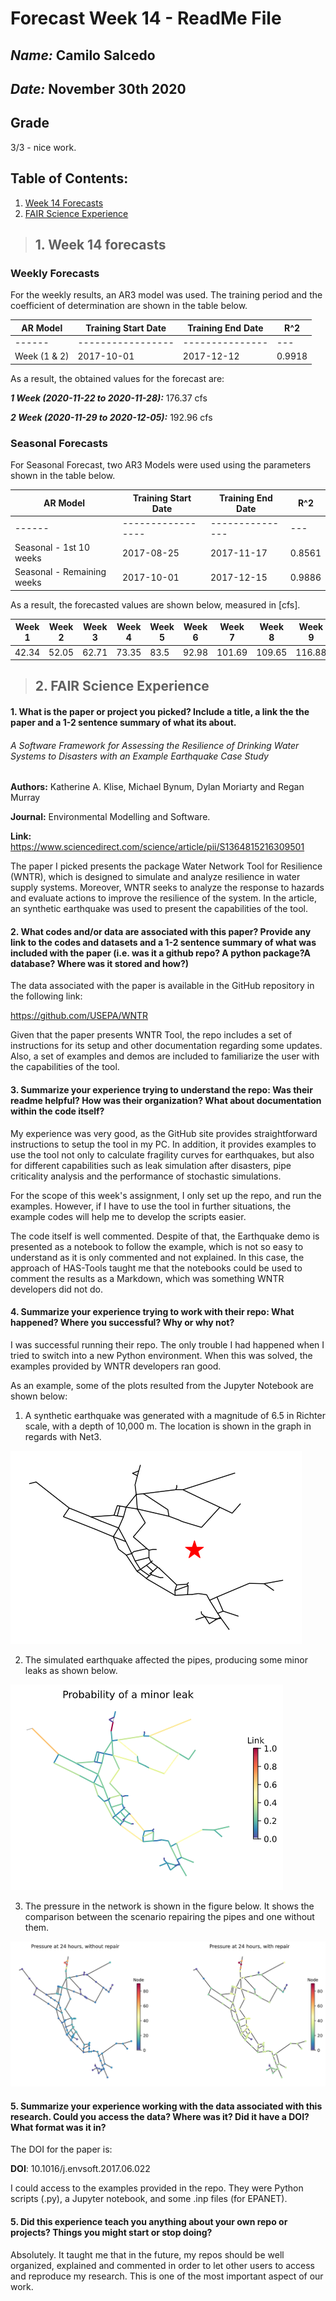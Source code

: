 # Forecast Week 14 - ReadMe File
## *Name:* Camilo Salcedo
## *Date:* November 30th 2020

## Grade
3/3 - nice work.

## Table of Contents:
1. [ Week 14 Forecasts ](#forecasts)
2. [ FAIR Science Experience](#fair_exp)

<a name="forecasts"></a>
>## 1. Week 14 forecasts

### Weekly Forecasts

For the weekly results, an AR3 model was used. The training period and the coefficient of determination are shown in the table below.

|AR Model|Training Start Date|Training End Date|R^2|
| ------ | ----------------- | --------------- | --- |
| ------ | ----------------- | --------------- | --- |
|Week (1 & 2)|2017-10-01|2017-12-12|0.9918|

As a result, the obtained values for the forecast are:

_**1 Week (2020-11-22 to 2020-11-28):**_ 176.37 cfs

_**2 Week (2020-11-29 to 2020-12-05):**_ 192.96 cfs

### Seasonal Forecasts
For Seasonal Forecast, two AR3 Models were used using the parameters shown in the table below.

|AR Model|Training Start Date|Training End Date|R^2|
| ------ | ----------------- | --------------- | --- |
| ------ | ----------------- | --------------- | --- |
|Seasonal - 1st 10 weeks|2017-08-25|2017-11-17|0.8561|
|Seasonal - Remaining weeks|2017-10-01|2017-12-15|0.9886|

As a result, the forecasted values are shown below, measured in [cfs].

| Week 1 | Week 2 | Week 3 | Week 4 | Week 5 | Week 6 | Week 7 | Week 8 | Week 9 | Week 10 | Week 11 | Week 12 | Week 13 | Week 14 | Week 15 | Week 16 |
| ------ | ------ | ------ | ------ | ------ | ------ | ------ | ------ | ------ | ------- | ------- | ------- | ------- | ------- | ------- | ------- |
| 42.34  | 52.05  | 62.71  | 73.35  | 83.5   | 92.98  | 101.69 | 109.65 | 116.88 | 123.45  | 132.37  | 140.47  | 149.45  | 157.52  | 165.67  | 172.92  |

<a name="fair_exp"></a>
>## 2. FAIR Science Experience

#### 1. What is the paper or project you picked? Include a title, a link the the paper and a 1-2 sentence summary of what its about.

###### _A Software Framework for Assessing the Resilience of Drinking Water Systems to Disasters with an Example Earthquake Case Study_
**Authors:** Katherine A. Klise, Michael Bynum, Dylan Moriarty and Regan Murray

**Journal:** Environmental Modelling and Software.

**Link:**
https://www.sciencedirect.com/science/article/pii/S1364815216309501

The paper I picked presents the package Water Network Tool for Resilience (WNTR), which is designed to simulate and analyze resilience in water supply systems. Moreover, WNTR seeks to analyze the response to hazards and evaluate actions to improve the resilience of the system. In the article, an synthetic earthquake was used to present the capabilities of the tool.


#### 2. What codes and/or data are associated with this paper? Provide any link to the codes and datasets and a 1-2 sentence summary of what was included with the paper (i.e. was it a github repo? A python package?A database? Where was it stored and how?)

The data associated with the paper is available in the GitHub repository in the following link:

https://github.com/USEPA/WNTR

Given that the paper presents WNTR Tool, the repo includes a set of instructions for its setup and other documentation regarding some updates. Also, a set of examples and demos are included to familiarize the user with the capabilities of the tool.

#### 3. Summarize your experience trying to understand the repo: Was their readme helpful? How was their organization? What about documentation within the code itself?

My experience was very good, as the GitHub site provides straightforward instructions to setup the tool in my PC. In addition, it provides examples to use the tool not only to calculate fragility curves for earthquakes, but also for different capabilities such as leak simulation after disasters, pipe criticality analysis and the performance of stochastic simulations.

For the scope of this week's assignment, I only set up the repo, and run the examples. However, if I have to use the tool in further situations, the example codes will help me to develop the scripts easier.

The code itself is well commented. Despite of that, the Earthquake demo is presented as a notebook to follow the example, which is not so easy to understand as it is only commented and not explained. In this case, the approach of HAS-Tools taught me that the notebooks could be used to comment the results as a Markdown, which was something WNTR developers did not do.

#### 4. Summarize your experience trying to work with their repo: What happened? Where  you successful? Why or why not?

I was successful running their repo. The only trouble I had happened when I tried to switch into a new Python environment. When this was solved, the examples provided by WNTR developers ran good.

As an example, some of the plots resulted from the Jupyter Notebook are shown below:

1. A synthetic earthquake was generated with a magnitude of 6.5 in Richter scale, with a depth of 10,000 m. The location is shown in the graph in regards with Net3.

![](assets/Salcedo_HW14-09e5e7aa.png)

2. The simulated earthquake affected the pipes, producing some minor leaks as shown below.

![](assets/Salcedo_HW14-48aa238a.png)

3. The pressure in the network is shown in the figure below. It shows the comparison between the scenario repairing the pipes and one without them.

![](assets/Salcedo_HW14-96f88159.png)

#### 5. Summarize your experience working with the data associated with this research. Could you access the data? Where was it? Did it have a DOI? What format was it in?

The DOI for the paper is:

**DOI**: 10.1016/j.envsoft.2017.06.022

I could access to the examples provided in the repo. They were Python scripts (.py), a Jupyter notebook, and some .inp files (for EPANET).

#### 5. Did this experience teach you anything about your own repo or projects? Things you might start or stop doing?

Absolutely. It taught me that in the future, my repos should be well organized, explained and commented in order to let other users to access and reproduce my research. This is one of the most important aspect of our work.
